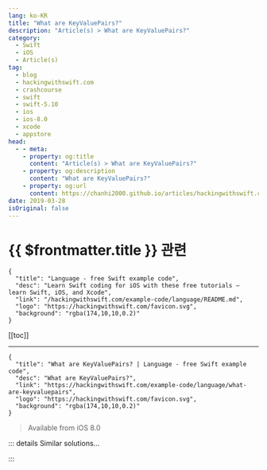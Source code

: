 ```yaml
---
lang: ko-KR
title: "What are KeyValuePairs?"
description: "Article(s) > What are KeyValuePairs?"
category:
  - Swift
  - iOS
  - Article(s)
tag: 
  - blog
  - hackingwithswift.com
  - crashcourse
  - swift
  - swift-5.10
  - ios
  - ios-8.0
  - xcode
  - appstore
head:
  - - meta:
    - property: og:title
      content: "Article(s) > What are KeyValuePairs?"
    - property: og:description
      content: "What are KeyValuePairs?"
    - property: og:url
      content: https://chanhi2000.github.io/articles/hackingwithswift.com/example-code/language/what-are-keyvaluepairs.html
date: 2019-03-28
isOriginal: false
---
```


# {{ $frontmatter.title }} 관련

```component VPCard
{
  "title": "Language - free Swift example code",
  "desc": "Learn Swift coding for iOS with these free tutorials – learn Swift, iOS, and Xcode",
  "link": "/hackingwithswift.com/example-code/language/README.md",
  "logo": "https://hackingwithswift.com/favicon.svg",
  "background": "rgba(174,10,10,0.2)"
}
```

[[toc]]

---

```component VPCard
{
  "title": "What are KeyValuePairs? | Language - free Swift example code",
  "desc": "What are KeyValuePairs?",
  "link": "https://hackingwithswift.com/example-code/language/what-are-keyvaluepairs",
  "logo": "https://hackingwithswift.com/favicon.svg",
  "background": "rgba(174,10,10,0.2)"
}
```

> Available from iOS 8.0

<!-- TODO: 작성 -->

<!-- 
`KeyValuePairs`, somewhat confusingly known as `DictionaryLiteral` before Swift 5.0, is a useful data type that provides dictionary-like functionality with a handful of benefits:

- Your keys don’t need to conform to `Hashable`.
<li>You can add items with duplicate keys.
<li>The order in which you add items is preserved.

However, because `KeyValuePairs` doesn’t require its keys to be hashable, you don’t get the fast key look up of a regular dictionary – it’s O(*n*) rather than O(1) if you like Big O notation. Instead, you access them like an array, using numerical indexes.

As an example, here’s a `KeyValuePairs` instance holding the name of a singer:

```swift
let singer: KeyValuePairs = ["firstName": "Taylor", "lastName": "Swift"]
```

If we wanted to access the key name and value for the first item, we’d write something like this:

```swift
print("\(singer[0].key) is set to \(singer[0].value)")
```

Even better, because `KeyValuePairs` inherits from the `Sequence` protocol we can loop over all keys and values, like this:

```swift
for value in singer {
    print("\(value.key) is set to \(value.value)")
}
```

-->

::: details Similar solutions…

<!--
/example-code/language/what-is-a-tuple">What is a tuple? 
/example-code/language/what-are-sets">What are sets? 
/example-code/language/what-are-static-methods-and-variables">What are static methods and variables? 
/example-code/language/what-is-a-lazy-sequence">What is a lazy sequence? 
/example-code/language/how-to-make-optional-protocol-methods">How to make optional protocol methods</a>
-->

:::

